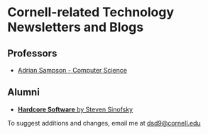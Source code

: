 # Cornell-related Technology Newsletters and Blogs

## Professors

* [Adrian Sampson - Computer Science](https://www.cs.cornell.edu/~asampson/blog/)

## Alumni
* [**Hardcore Software** by Steven Sinofsky](https://hardcoresoftware.learningbyshipping.com/)

To suggest additions and changes, email me at [dsd9@cornell.edu](mailto:dsd9@cornell.edu)
